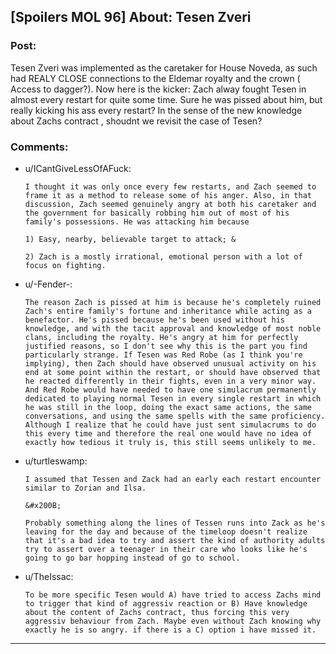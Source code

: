 ## [Spoilers MOL 96] About: Tesen Zveri

### Post:

 Tesen Zveri was implemented as the caretaker for House Noveda, as such had REALY CLOSE connections to the Eldemar royalty and the crown ( Access to dagger?). Now here is the kicker: Zach alway fought Tesen in almost every restart for quite some time. Sure he was pissed about him, but really kicking his ass every restart? In the sense of the new knowledge about Zachs contract , shoudnt we revisit the case of Tesen? 

### Comments:

- u/ICantGiveLessOfAFuck:
  ```
  I thought it was only once every few restarts, and Zach seemed to frame it as a method to release some of his anger. Also, in that discussion, Zach seemed genuinely angry at both his caretaker and the government for basically robbing him out of most of his family's possessions. He was attacking him because 

  1) Easy, nearby, believable target to attack; &

  2) Zach is a mostly irrational, emotional person with a lot of focus on fighting.
  ```

- u/-Fender-:
  ```
  The reason Zach is pissed at him is because he's completely ruined Zach's entire family's fortune and inheritance while acting as a benefactor. He's pissed because he's been used without his knowledge, and with the tacit approval and knowledge of most noble clans, including the royalty. He's angry at him for perfectly justified reasons, so I don't see why this is the part you find particularly strange. If Tesen was Red Robe (as I think you're implying), then Zach should have observed unusual activity on his end at some point within the restart, or should have observed that he reacted differently in their fights, even in a very minor way. And Red Robe would have needed to have one simulacrum permanently dedicated to playing normal Tesen in every single restart in which he was still in the loop, doing the exact same actions, the same conversations, and using the same spells with the same proficiency. Although I realize that he could have just sent simulacrums to do this every time and therefore the real one would have no idea of exactly how tedious it truly is, this still seems unlikely to me.
  ```

- u/turtleswamp:
  ```
  I assumed that Tessen and Zack had an early each restart encounter similar to Zorian and Ilsa. 

  &#x200B;

  Probably something along the lines of Tessen runs into Zack as he's leaving for the day and because of the timeloop doesn't realize that it's a bad idea to try and assert the kind of authority adults try to assert over a teenager in their care who looks like he's going to go bar hopping instead of go to school.
  ```

- u/TheIssac:
  ```
  To be more specific Tesen would A) have tried to access Zachs mind to trigger that kind of aggressiv reaction or B) Have knowledge about the content of Zachs contract, thus forcing this very aggressiv behaviour from Zach. Maybe even without Zach knowing why exactly he is so angry. if there is a C) option i have missed it.
  ```

---

